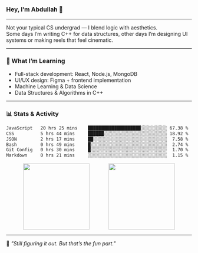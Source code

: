 ### Hey, I’m Abdullah 👋

---

Not your typical CS undergrad — I blend logic with aesthetics.  
Some days I’m writing C++ for data structures, other days I’m designing UI systems or making reels that feel cinematic.

---

### 🧠 What I’m Learning
- Full-stack development: React, Node.js, MongoDB
- UI/UX design: Figma + frontend implementation
- Machine Learning & Data Science
- Data Structures & Algorithms in C++

---

### 📊 Stats & Activity

<!--START_WAKATIME_SECTION-->
```txt
JavaScript   20 hrs 25 mins    ████████████████████░░░░░░░░░░ 67.38 %
CSS          5 hrs 44 mins     ██████░░░░░░░░░░░░░░░░░░░░░░░░ 18.92 %
JSON         2 hrs 17 mins     ██░░░░░░░░░░░░░░░░░░░░░░░░░░░░  7.58 %
Bash         0 hrs 49 mins     █░░░░░░░░░░░░░░░░░░░░░░░░░░░░░  2.74 %
Git Config   0 hrs 30 mins     █░░░░░░░░░░░░░░░░░░░░░░░░░░░░░  1.70 %
Markdown     0 hrs 21 mins     ░░░░░░░░░░░░░░░░░░░░░░░░░░░░░░  1.15 %
```
<!--END_WAKATIME_SECTION-->

<div align="center">
  <img src="https://github-readme-stats.vercel.app/api?username=mohdabdullahmeraj&show_icons=true&theme=tokyonight&hide_border=true&hide=prs" height="180px" style="vertical-align: middle;"/>
  &nbsp;&nbsp;&nbsp;&nbsp;&nbsp;&nbsp;&nbsp;&nbsp;&nbsp;&nbsp;&nbsp;
  <img src="https://github-readme-stats.vercel.app/api/top-langs/?username=mohdabdullahmeraj&layout=compact&theme=tokyonight&hide_border=true" height="180px" style="vertical-align: middle;"/>
</div>

---

🧭 *"Still figuring it out. But that’s the fun part."*
